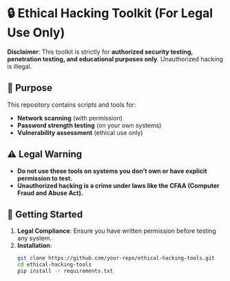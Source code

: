 # 🔒 Ethical Hacking Toolkit (For Legal Use Only)

**Disclaimer**: This toolkit is strictly for **authorized security testing, penetration testing, and educational purposes only**. Unauthorized hacking is illegal.

## 📌 Purpose
This repository contains scripts and tools for:
- **Network scanning** (with permission)
- **Password strength testing** (on your own systems)
- **Vulnerability assessment** (ethical use only)

## ⚠️ Legal Warning
- **Do not use these tools on systems you don’t own or have explicit permission to test.**
- **Unauthorized hacking is a crime under laws like the CFAA (Computer Fraud and Abuse Act).**

## 🚀 Getting Started
1. **Legal Compliance**: Ensure you have written permission before testing any system.
2. **Installation**:  
   ```bash
   git clone https://github.com/your-repo/ethical-hacking-tools.git
   cd ethical-hacking-tools
   pip install -r requirements.txt
